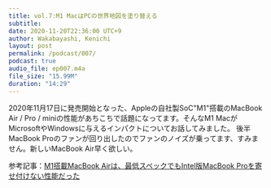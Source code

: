 ```yaml
---
title: vol.7:M1 MacはPCの世界地図を塗り替える
subtitle: 
date: 2020-11-20T22:36:00 UTC+9
author: Wakabayashi, Kenichi
layout: post
permalink: /podcast/007/
podcast: true
audio_file: ep007.m4a
file_size: "15.99M"
duration: "14:29"
---
```

2020年11月17日に発売開始となった、Appleの自社製SoC"M1"搭載のMacBook Air / Pro / miniの性能があちこちで話題になってます。そんなM1 MacがMicrosoftやWindowsに与えるインパクトについてお話してみました。
後半MacBook Proのファンが回り出したのでファンのノイズが乗ってます、すみません。新しいMacBook Air早く欲しい。

参考記事：[M1搭載MacBook Airは、最低スペックでもIntel版MacBook Proを寄せ付けない性能だった](https://www.itmedia.co.jp/pcuser/articles/2011/17/news164.html)
